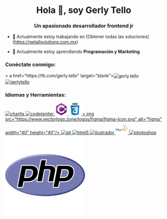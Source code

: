 <h1 align="center">Hola 👋, soy Gerly Tello</h1>
<h3 align="center">Un apasionado desarrollador frontend jr</h3>

- 🔭 Actualmente estoy trabajando en [Obtener todas las soluciones] (https://getallsolutions.com.mx)

- 🌱 Actualmente estoy aprendiendo **Programación y Marketing**

<h3 align="left">Conéctate conmigo:</h3>
<p align="left">
< a href="https://fb.com/gerly.tello" target="blank"><img align="center" src="https://raw.githubusercontent.com/rahuldkjain/github-profile-readme- generador/maestro/src/images/icons/Social/facebook.svg" alt="gerly.tello" height="30" width="40" /></a>
<a href="https://instagram.com/gerlytello" target="blank"><img align="center" src="https://raw.githubusercontent.com/rahuldkjain/github-profile-readme-generator /master/src/images/icons/Social/instagram.svg" alt="gerlytello" height="30" width="40" /></a>
</p>

<h3 align="left">Idiomas y Herramientas:</h3>
<p align="left"> <a href="https://www.chartjs.org" target="_blank" rel="noreferrer"> <img src="https://www.chartjs.org/media /logo-title.svg" alt="chartjs" width="40" height="40"/> </a> <a href="https://codeigniter.com" target="_blank" rel="noreferrer "> <img src="https://cdn.worldvectorlogo.com/logos/codeigniter.svg" alt="codeigniter" width="40" height="40"/> </a> <a href="https ://www.w3schools.com/cs/" target="_blank" rel="noreferrer"> <img src="https://raw.githubusercontent.com/devicons/devicon/master/icons/csharp/csharp-original.svg" alt="csharp" width="40" height="40"/> </a> <a href="https://www. w3schools.com/css/" target="_blank" rel="noreferrer"> <img src="https://raw.githubusercontent.com/devicons/devicon/master/icons/css3/css3-original-wordmark.svg " alt="css3" width="40" height="40"/> </a> <a href="https://www.figma.com/" target="_blank" rel="noreferrer"> < img src="https://www.vectorlogo.zone/logos/figma/figma-icon.svg" alt="figma" width="40" height="40"/> </a> <a href=" https://git-scm.com/" target="_blank" rel="noreferrer"> <img src="https://www.vectorlogo.zone/logos/git-scm/git-scm-icon.svg" alt="git" width= "40" height="40"/> </a> <a href="https://www.w3.org/html/" target="_blank" rel="noreferrer"> <img src="https: //raw.githubusercontent.com/devicons/devicon/master/icons/html5/html5-original-wordmark.svg" alt="html5" width="40" height="40"/> </a> <a href ="https://www.adobe.com/in/products/illustrator.html" target="_blank" rel="noreferrer"> <img src="https://www.vectorlogo.zone/logos/adobe_illustrator/ adobe_illustrator-icono.svg" alt="ilustrador" ancho="40" altura="40"/> </a> <a href="https://www.mysql.com/" target="_blank" rel="noreferrer"> <img src="https://raw.githubusercontent.com/devicons/devicon/master/icons/mysql/mysql-original-wordmark.svg" alt="mysql" width="40" height="40"/> </a> <a href="https://www.photoshop.com/en" target="_blank" rel="noreferrer"> <img src="https://raw.githubusercontent.com/devicons/devicon /master/icons/photoshop/photoshop-line.svg" alt="photoshop" width="40" height="40"/> </a> <a href="https://www.php.net" target="_blank" rel="noreferrer"> <img src="https://raw.githubusercontent.com/devicons/devicon/master/icons/php/php-original.svg" alt="php" ancho ="40" altura="40"/> </a> </p>
